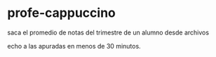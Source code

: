 # profe-cappuccino

saca el promedio de notas del trimestre de un alumno desde archivos

echo a las apuradas en menos de 30 minutos.
